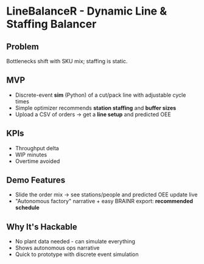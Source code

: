 # LineBalanceR - Dynamic Line & Staffing Balancer

## Problem
Bottlenecks shift with SKU mix; staffing is static.

## MVP
* Discrete-event **sim** (Python) of a cut/pack line with adjustable cycle times
* Simple optimizer recommends **station staffing** and **buffer sizes**
* Upload a CSV of orders → get a **line setup** and predicted OEE

## KPIs
* Throughput delta
* WIP minutes
* Overtime avoided

## Demo Features
* Slide the order mix → see stations/people and predicted OEE update live
* "Autonomous factory" narrative + easy BRAINR export: **recommended schedule**

## Why It's Hackable
* No plant data needed - can simulate everything
* Shows autonomous ops narrative
* Quick to prototype with discrete event simulation